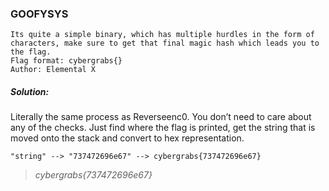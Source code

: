 ### GOOFYSYS

```
Its quite a simple binary, which has multiple hurdles in the form of characters, make sure to get that final magic hash which leads you to the flag.
Flag format: cybergrabs{}
Author: Elemental X
```

##### Solution:
Literally the same process as Reverseenc0. You don’t need to care about any of the checks. Just find where the flag is printed, get the string that is moved onto the stack and convert to hex representation.

```
"string" --> "737472696e67" --> cybergrabs{737472696e67}
```

> *cybergrabs{737472696e67}*
